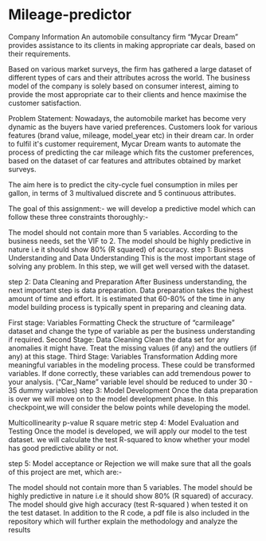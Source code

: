 # Mileage-predictor
Company Information An automobile consultancy firm “Mycar Dream” provides assistance to its clients in making appropriate car deals, based on their requirements.

Based on various market surveys, the firm has gathered a large dataset of different types of cars and their attributes across the world. The business model of the company is solely based on consumer interest, aiming to provide the most appropriate car to their clients and hence maximise the customer satisfaction.

Problem Statement: Nowadays, the automobile market has become very dynamic as the buyers have varied preferences. Customers look for various features (brand value, mileage, model_year etc) in their dream car. In order to fulfil it's customer requirement, Mycar Dream wants to automate the process of predicting the car mileage which fits the customer preferences, based on the dataset of car features and attributes obtained by market surveys.

The aim here is to predict the city-cycle fuel consumption in miles per gallon, in terms of 3 multivalued discrete and 5 continuous attributes.

The goal of this assignment:- we will develop a predictive model which can follow these three constraints thoroughly:-

The model should not contain more than 5 variables.
According to the business needs, set the VIF to 2.
The model should be highly predictive in nature i.e it should show 80% (R squared) of accuracy.
step 1: Business Understanding and Data Understanding This is the most important stage of solving any problem. In this step, we will get well versed with the dataset.

step 2: Data Cleaning and Preparation After Business understanding, the next important step is data preparation. Data preparation takes the highest amount of time and effort. It is estimated that 60-80% of the time in any model building process is typically spent in preparing and cleaning data.

First stage: Variables Formatting
Check the structure of “carmileage” dataset and change the type of variable as per the business understanding if required.
Second Stage: Data Cleaning Clean the data set for any anomalies it might have. Treat the missing values (if any) and the outliers (if any) at this stage.
Third Stage: Variables Transformation Adding more meaningful variables in the modeling process. These could be transformed variables. If done correctly, these variables can add tremendous power to your analysis. (“Car_Name” variable level should be reduced to under 30 - 35 dummy variables)
step 3: Model Development Once the data preparation is over we will move on to the model development phase. In this checkpoint,we will consider the below points while developing the model.

Multicollinearity
p-value
R square metric
step 4: Model Evaluation and Testing Once the model is developed, we will apply our model to the test dataset. we will calculate the test R-squared to know whether your model has good predictive ability or not.

step 5: Model acceptance or Rejection we will make sure that all the goals of this project are met, which are:-

The model should not contain more than 5 variables.
The model should be highly predictive in nature i.e it should show 80% (R squared) of accuracy.
The model should give high accuracy (test R-squared ) when tested it on the test dataset.
In addition to the R code, a pdf file is also included in the repository which will further explain the methodology and analyze the results
